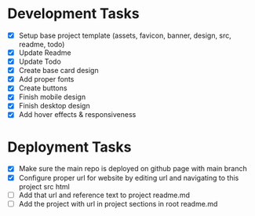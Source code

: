 # Development Tasks

- [x] Setup base project template (assets, favicon, banner, design, src, readme, todo)
- [x] Update Readme
- [x] Update Todo
- [x] Create base card design
- [x] Add proper fonts
- [x] Create buttons
- [x] Finish mobile design
- [x] Finish desktop design
- [x] Add hover effects & responsiveness

# Deployment Tasks

- [x] Make sure the main repo is deployed on github page with main branch
- [x] Configure proper url for website by editing url and navigating to this project src html
- [ ] Add that url and reference text to project readme.md
- [ ] Add the project with url in project sections in root readme.md
